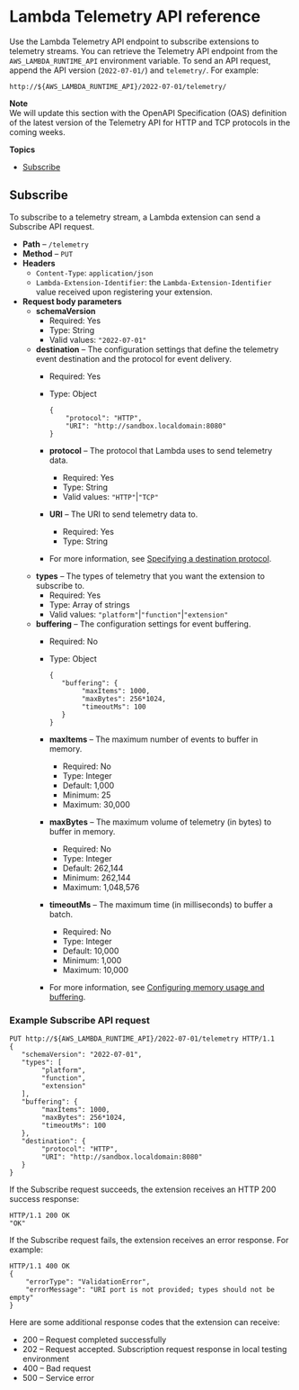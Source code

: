 # Lambda Telemetry API reference<a name="telemetry-api-reference"></a>

Use the Lambda Telemetry API endpoint to subscribe extensions to telemetry streams\. You can retrieve the Telemetry API endpoint from the `AWS_LAMBDA_RUNTIME_API` environment variable\. To send an API request, append the API version \(`2022-07-01/`\) and `telemetry/`\. For example:

```
http://${AWS_LAMBDA_RUNTIME_API}/2022-07-01/telemetry/
```

**Note**  
We will update this section with the OpenAPI Specification \(OAS\) definition of the latest version of the Telemetry API for HTTP and TCP protocols in the coming weeks\.

**Topics**
+ [Subscribe](#telemetry-subscribe-api)

## Subscribe<a name="telemetry-subscribe-api"></a>

To subscribe to a telemetry stream, a Lambda extension can send a Subscribe API request\.
+ **Path** – `/telemetry`
+ **Method** – `PUT`
+ **Headers**
  + `Content-Type`: `application/json`
  + `Lambda-Extension-Identifier`: the `Lambda-Extension-Identifier` value received upon registering your extension\.
+ **Request body parameters**
  + **schemaVersion**
    + Required: Yes
    + Type: String
    + Valid values: `"2022-07-01"`
  + **destination** – The configuration settings that define the telemetry event destination and the protocol for event delivery\.
    + Required: Yes
    + Type: Object

      ```
      {
          "protocol": "HTTP",
          "URI": "http://sandbox.localdomain:8080"
      }
      ```
    + **protocol** – The protocol that Lambda uses to send telemetry data\.
      + Required: Yes
      + Type: String
      + Valid values: `"HTTP"`\|`"TCP"`
    + **URI** – The URI to send telemetry data to\.
      + Required: Yes
      + Type: String
    + For more information, see [Specifying a destination protocol](telemetry-api.md#telemetry-api-destination)\.
  + **types** – The types of telemetry that you want the extension to subscribe to\.
    + Required: Yes
    + Type: Array of strings
    + Valid values: `"platform"`\|`"function"`\|`"extension"`
  + **buffering** – The configuration settings for event buffering\.
    + Required: No
    + Type: Object

      ```
      {
         "buffering": {
              "maxItems": 1000,
              "maxBytes": 256*1024,
              "timeoutMs": 100
         }
      }
      ```
    + **maxItems** – The maximum number of events to buffer in memory\.
      + Required: No
      + Type: Integer
      + Default: 1,000
      + Minimum: 25
      + Maximum: 30,000
    + **maxBytes** – The maximum volume of telemetry \(in bytes\) to buffer in memory\.
      + Required: No
      + Type: Integer
      + Default: 262,144
      + Minimum: 262,144
      + Maximum: 1,048,576
    + **timeoutMs** – The maximum time \(in milliseconds\) to buffer a batch\.
      + Required: No
      + Type: Integer
      + Default: 10,000
      + Minimum: 1,000
      + Maximum: 10,000
    + For more information, see [Configuring memory usage and buffering](telemetry-api.md#telemetry-api-buffering)\.

### Example Subscribe API request<a name="telemetry-subscribe-api-example"></a>

```
PUT http://${AWS_LAMBDA_RUNTIME_API}/2022-07-01/telemetry HTTP/1.1
{
   "schemaVersion": "2022-07-01",
   "types": [
        "platform",
        "function",
        "extension"
   ],
   "buffering": {
        "maxItems": 1000,
        "maxBytes": 256*1024,
        "timeoutMs": 100
   },
   "destination": {
        "protocol": "HTTP",
        "URI": "http://sandbox.localdomain:8080"
   }
}
```

If the Subscribe request succeeds, the extension receives an HTTP 200 success response:

```
HTTP/1.1 200 OK
"OK"
```

If the Subscribe request fails, the extension receives an error response\. For example:

```
HTTP/1.1 400 OK
{
    "errorType": "ValidationError",
    "errorMessage": "URI port is not provided; types should not be empty"
}
```

Here are some additional response codes that the extension can receive:
+ 200 – Request completed successfully
+ 202 – Request accepted\. Subscription request response in local testing environment
+ 400 – Bad request
+ 500 – Service error
